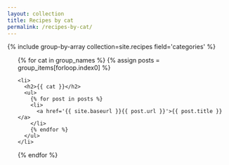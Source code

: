 ```yaml
---
layout: collection
title: Recipes by cat
permalink: /recipes-by-cat/
---
```


{% include group-by-array collection=site.recipes field='categories' %}

<ul>
  {% for cat in group_names %}
    {% assign posts = group_items[forloop.index0] %}

    <li>
      <h2>{{ cat }}</h2>
      <ul>
        {% for post in posts %}
        <li>
          <a href='{{ site.baseurl }}{{ post.url }}'>{{ post.title }}</a>
        </li>
        {% endfor %}
      </ul>
    </li>
  {% endfor %}
</ul>
